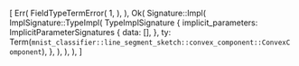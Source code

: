[
    Err(
        FieldTypeTermError(
            1,
        ),
    ),
    Ok(
        Signature::Impl(
            ImplSignature::TypeImpl(
                TypeImplSignature {
                    implicit_parameters: ImplicitParameterSignatures {
                        data: [],
                    },
                    ty: Term(`mnist_classifier::line_segment_sketch::convex_component::ConvexComponent`),
                },
            ),
        ),
    ),
]